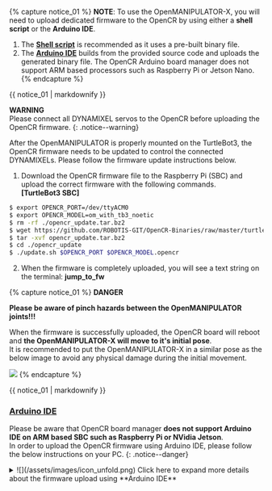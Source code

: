 
{% capture notice_01 %}
**NOTE**: To use the OpenMANIPULATOR-X, you will need to upload dedicated firmware to the OpenCR by using either a **shell script** or the **Arduino IDE**.

1. The **[Shell script](#shell-script)** is recommended as it uses a pre-built binary file.
2. The **[Arduino IDE](#arduino-ide)** builds from the provided source code and uploads the generated binary file. The OpenCR Arduino board manager does not support ARM based processors such as Raspberry Pi or Jetson Nano.
{% endcapture %}
<div class="notice--info">{{ notice_01 | markdownify }}</div>

**WARNING**  
Please connect all DYNAMIXEL servos to the OpenCR before uploading the OpenCR firmware.
{: .notice--warning}


After the OpenMANIPULATOR is properly mounted on the TurtleBot3, the OpenCR firmware needs to be updated to control the connected DYNAMIXELs. Please follow the firmware update instructions below.

1. Download the OpenCR firmware file to the Raspberry Pi (SBC) and upload the correct firmware with the following commands.  
**[TurtleBot3 SBC]**  
```bash
$ export OPENCR_PORT=/dev/ttyACM0
$ export OPENCR_MODEL=om_with_tb3_noetic
$ rm -rf ./opencr_update.tar.bz2
$ wget https://github.com/ROBOTIS-GIT/OpenCR-Binaries/raw/master/turtlebot3/ROS1/latest/opencr_update.tar.bz2
$ tar -xvf opencr_update.tar.bz2
$ cd ./opencr_update
$ ./update.sh $OPENCR_PORT $OPENCR_MODEL.opencr
```

2. When the firmware is completely uploaded, you will see a text string on the terminal: **jump_to_fw**

{% capture notice_01 %}
**DANGER**

**Please be aware of pinch hazards between the OpenMANIPULATOR joints!!!**

When the firmware is successfully uploaded, the OpenCR board will reboot and **the OpenMANIPULATOR-X will move to it's initial pose**.  
It is recommended to put the OpenMANIPULATOR-X in a similar pose as the below image to avoid any physical damage during the initial movement.

![](/assets/images/platform/turtlebot3/manipulation/open_manipulator_gazebo_1.png)
{% endcapture %}

<div class="notice--danger">{{ notice_01 | markdownify }}</div>

### [Arduino IDE](#arduino-ide)

Please be aware that OpenCR board manager **does not support Arduino IDE on ARM based SBC such as Raspberry Pi or NVidia Jetson**.  
In order to upload the OpenCR firmware using Arduino IDE, please follow the below instructions on your PC.
{: .notice--danger}

<details>
<summary>
![](/assets/images/icon_unfold.png) Click here to expand more details about the firmware upload using **Arduino IDE**
</summary>

1. If you are using Linux, please configure the USB port for OpenCR. For other OS(OSX or Windows), you can skip this step.
  ```bash
$ wget https://raw.githubusercontent.com/ROBOTIS-GIT/OpenCR/master/99-opencr-cdc.rules
$ sudo cp ./99-opencr-cdc.rules /etc/udev/rules.d/
$ sudo udevadm control --reload-rules
$ sudo udevadm trigger
$ sudo apt install libncurses5-dev:i386
  ```
2. Install Arduino IDE.
  - [Download the latest Arduino IDE](https://www.arduino.cc/en/software)

3. After completing the installation, run Arduino IDE.

4. Press `Ctrl` + `,` to open the Preferences menu

5. Enter the below address in the `Additional Boards Manager URLs`.  
  ```bash
https://raw.githubusercontent.com/ROBOTIS-GIT/OpenCR/master/arduino/opencr_release/package_opencr_index.json
  ```  
  ![](/assets/images/platform/turtlebot3/preparation/ide1.png)

6. Open the TurtleBot3 with OpenMANIPULATOR firmware.
  - TurtleBot3 with OpenMANIPULATOR : ***File > Examples > turtlebot3 > turtlebot3_with_open_manipulator > turtlebot3_with_open_manipulator_core***

7. Uncomment `#define NOETIC_SUPPORT` on `turtlebot3_with_open_manipulator_core.h`, and save it.

8. Connect OpenCR to the PC and Select ***OpenCR > OpenCR Board*** from ***Tools > Board*** menu.

9. Select the OpenCR's USB port from ***Tools > Port*** menu.

10. Upload the TurtleBot3 firmware sketch with `Ctrl` + `U` or the upload icon.  
  ![](/assets/images/platform/turtlebot3/opencr/o2.png)  
  ![](/assets/images/platform/turtlebot3/opencr/o3.png)

11. If firmware upload fails, try uploading through recovery mode. The following sequence activates the recovery mode of OpenCR. When in recovery mode, the `STATUS` led of the OpenCR will blink periodically.
  - Hold down the `PUSH SW2` button.
  - Press the `Reset` button.
  - Release the `Reset` button.
  - Release the `PUSH SW2` button.
  ![](/assets/images/parts/controller/opencr10/bootloader_19.png)
</details>
